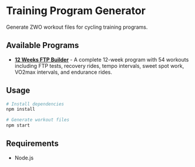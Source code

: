 # Training Program Generator

Generate ZWO workout files for cycling training programs.

## Available Programs

- **[12 Weeks FTP Builder](programs/12_weeks_ftp_builder/12_weeks_ftp_builder.md)** - A complete 12-week program with 54 workouts including FTP tests, recovery rides, tempo intervals, sweet spot work, VO2max intervals, and endurance rides.

## Usage

```bash
# Install dependencies
npm install

# Generate workout files
npm start
```

## Requirements

- Node.js
